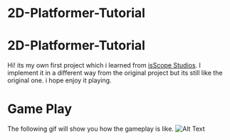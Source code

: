# 2D-Platformer-Tutorial
# 2D-Platformer-Tutorial

Hi! its my own first project which i learned from [isScope Studios](https://www.youtube.com/watch?v=SCRupyidkYA&list=PLX-uZVK_0K_6VXcSajfFbXDXndb6AdBLO). I implement it in a different way from the original project but its still like the original one. i hope enjoy it playing.

# Game Play

The following gif will show you how the gameplay is like.
![Alt Text](https://media.giphy.com/media/FaR9tS1yQYbYXNFNL1/giphy.gif)